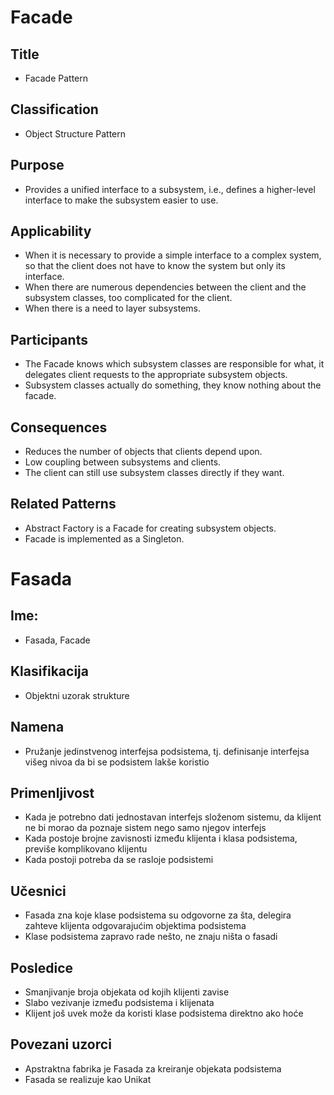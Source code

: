 # Facade

## Title
- Facade Pattern

## Classification
- Object Structure Pattern

## Purpose
- Provides a unified interface to a subsystem, i.e., defines a higher-level interface to make the subsystem easier to use.

## Applicability
- When it is necessary to provide a simple interface to a complex system, so that the client does not have to know the system but only its interface.
- When there are numerous dependencies between the client and the subsystem classes, too complicated for the client.
- When there is a need to layer subsystems.

## Participants
- The Facade knows which subsystem classes are responsible for what, it delegates client requests to the appropriate subsystem objects.
- Subsystem classes actually do something, they know nothing about the facade.

## Consequences
- Reduces the number of objects that clients depend upon.
- Low coupling between subsystems and clients.
- The client can still use subsystem classes directly if they want.

## Related Patterns
- Abstract Factory is a Facade for creating subsystem objects.
- Facade is implemented as a Singleton.




# Fasada

## Ime:
- Fasada, Facade

## Klasifikacija
- Objektni uzorak strukture

## Namena
- Pružanje jedinstvenog interfejsa podsistema, tj. definisanje interfejsa višeg nivoa da bi se podsistem lakše koristio

## Primenljivost
- Kada je potrebno dati jednostavan interfejs složenom sistemu, da klijent ne bi morao da poznaje sistem nego samo njegov interfejs
- Kada postoje brojne zavisnosti između klijenta i klasa podsistema, previše komplikovano klijentu
- Kada postoji potreba da se rasloje podsistemi

## Učesnici
- Fasada zna koje klase podsistema su odgovorne za šta, delegira zahteve klijenta odgovarajućim objektima podsistema
- Klase podsistema zapravo rade nešto, ne znaju ništa o fasadi

## Posledice
- Smanjivanje broja objekata od kojih klijenti zavise
- Slabo vezivanje između podsistema i klijenata
- Klijent još uvek može da koristi klase podsistema direktno ako hoće

## Povezani uzorci
- Apstraktna fabrika je Fasada za kreiranje objekata podsistema
- Fasada se realizuje kao Unikat
